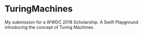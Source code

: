 # TuringMachines
My submission for a WWDC 2018 Scholarship. A Swift Playground introducing the concept of Turing Machines.
